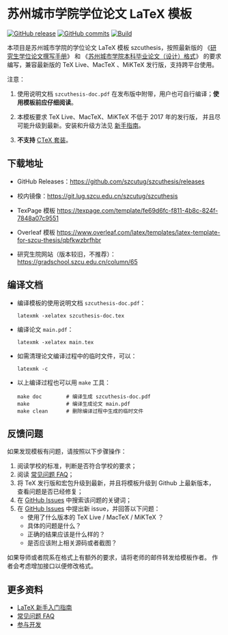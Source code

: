# 苏州城市学院学位论文 LaTeX 模板

[![GitHub release](https://img.shields.io/github/release/szcutug/szcuthesis/all.svg)](https://github.com/szcutug/szcuthesis/releases/latest)
[![GitHub commits](https://img.shields.io/github/commits-since/szcutug/szcuthesis/latest.svg)](https://github.com/szcutug/szcuthesis/commits/master)
[![Build](https://github.com/szcutug/szcuthesis/actions/workflows/main.yml/badge.svg)](https://github.com/szcutug/szcuthesis/actions/workflows/main.yml)

本项目是苏州城市学院的学位论文 LaTeX 模板 szcuthesis，按照最新版的
《[研究生学位论文撰写手册](https://gradschool.szcu.edu.cn/static/upload/article/picture/ce3b02e5f0274c90b9331ef50ae1ac26.pdf)》
和
《[苏州城市学院本科毕业论文（设计）格式](https://www.teach.szcu.edu.cn/?attachment_id=13867)》
的要求编写，兼容最新版的 TeX Live、MacTeX 、MiKTeX 发行版，支持跨平台使用。

注意：

1. 使用说明文档 `szcuthesis-doc.pdf` 在发布版中附带，用户也可自行编译；**使用模板前应仔细阅读**。

2. 本模板要求 TeX Live、MacTeX、MiKTeX 不低于 2017 年的发行版，
并且尽可能升级到最新。安装和升级方法见
[新手指南](https://github.com/szcutug/szcuthesis/wiki/新手指南)。

3. **不支持** [CTeX 套装](https://github.com/szcutug/szcuthesis/wiki/常见问题#3-模板支持用-ctex-套装编译吗)。


## 下载地址

- GitHub Releases：<https://github.com/szcutug/szcuthesis/releases>

- 校内镜像：<https://git.lug.szcu.edu.cn/szcutug/szcuthesis>

- TexPage 模板 <https://texpage.com/template/fe69d6fc-f811-4b8c-824f-7848a07c9551>

- Overleaf 模板 <https://www.overleaf.com/latex/templates/latex-template-for-szcu-thesis/qbfkwzbrfhbr>

- 研究生院网站（版本较旧，不推荐）：<https://gradschool.szcu.edu.cn/column/65>


## 编译文档

- 编译模板的使用说明文档 `szcuthesis-doc.pdf`：
   ```
   latexmk -xelatex szcuthesis-doc.tex
   ```
- 编译论文 `main.pdf`：
   ```
   latexmk -xelatex main.tex
   ```
- 如需清理论文编译过程中的临时文件，可以：
   ```
   latexmk -c
   ```

- 以上编译过程也可以用 `make` 工具：
   ```
   make doc        # 编译生成 szcuthesis-doc.pdf
   make            # 编译生成论文 main.pdf
   make clean      # 删除编译过程中生成的临时文件
   ```

## 反馈问题

如果发现模板有问题，请按照以下步骤操作：

1. 阅读学校的标准，判断是否符合学校的要求；
2. 阅读 [常见问题 FAQ](https://github.com/szcutug/szcuthesis/wiki/常见问题)；
3. 将 TeX 发行版和宏包升级到最新，并且将模板升级到 Github 上最新版本，
查看问题是否已经修复；
4. 在 [GitHub Issues](https://github.com/szcutug/szcuthesis/issues)
中搜索该问题的关键词；
5. 在 [GitHub Issues](https://github.com/szcutug/szcuthesis/issues)
中提出新 issue，并回答以下问题：
    - 使用了什么版本的 TeX Live / MacTeX / MiKTeX ？
    - 具体的问题是什么？
    - 正确的结果应该是什么样的？
    - 是否应该附上相关源码或者截图？

如果导师或者院系在格式上有额外的要求，请将老师的邮件转发给模板作者。
作者会考虑增加接口以便修改格式。


## 更多资料

- [LaTeX 新手入门指南](https://github.com/szcutug/szcuthesis/wiki/新手指南)
- [常见问题 FAQ](https://github.com/szcutug/szcuthesis/wiki/常见问题)
- [参与开发](https://github.com/szcutug/szcuthesis/wiki/参与开发)
